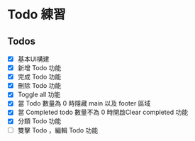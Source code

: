 # Todo 練習

## Todos
- [x] 基本UI構建
- [x] 新增 Todo 功能
- [x] 完成 Todo 功能
- [x] 刪除 Todo 功能
- [x] Toggle all 功能
- [x] 當 Todo 數量為 0 時隱藏 main 以及 footer 區域
- [x] 當 Completed todo 數量不為 0 時開啟Clear completed 功能
- [x] 分類 Todo 功能
- [ ] 雙擊 Todo ，編輯 Todo 功能